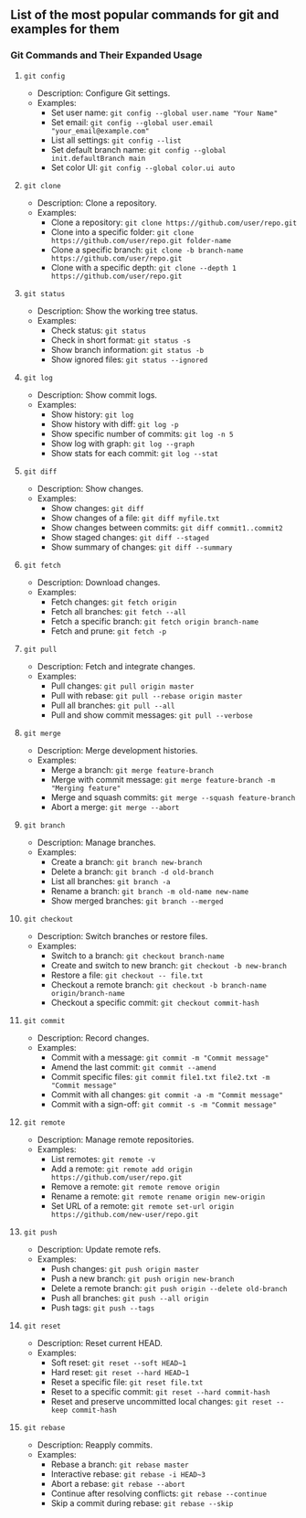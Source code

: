 ## List of the most popular commands for git and examples for them

### Git Commands and Their Expanded Usage

1. `git config`
   - Description: Configure Git settings.
   - Examples:
     - Set user name: `git config --global user.name "Your Name"`
     - Set email: `git config --global user.email "your_email@example.com"`
     - List all settings: `git config --list`
     - Set default branch name: `git config --global init.defaultBranch main`
     - Set color UI: `git config --global color.ui auto`

2. `git clone`
   - Description: Clone a repository.
   - Examples:
     - Clone a repository: `git clone https://github.com/user/repo.git`
     - Clone into a specific folder: `git clone https://github.com/user/repo.git folder-name`
     - Clone a specific branch: `git clone -b branch-name https://github.com/user/repo.git`
     - Clone with a specific depth: `git clone --depth 1 https://github.com/user/repo.git`

3. `git status`
   - Description: Show the working tree status.
   - Examples:
     - Check status: `git status`
     - Check in short format: `git status -s`
     - Show branch information: `git status -b`
     - Show ignored files: `git status --ignored`

4. `git log`
   - Description: Show commit logs.
   - Examples:
     - Show history: `git log`
     - Show history with diff: `git log -p`
     - Show specific number of commits: `git log -n 5`
     - Show log with graph: `git log --graph`
     - Show stats for each commit: `git log --stat`

5. `git diff`
   - Description: Show changes.
   - Examples:
     - Show changes: `git diff`
     - Show changes of a file: `git diff myfile.txt`
     - Show changes between commits: `git diff commit1..commit2`
     - Show staged changes: `git diff --staged`
     - Show summary of changes: `git diff --summary`

6. `git fetch`
   - Description: Download changes.
   - Examples:
     - Fetch changes: `git fetch origin`
     - Fetch all branches: `git fetch --all`
     - Fetch a specific branch: `git fetch origin branch-name`
     - Fetch and prune: `git fetch -p`

7. `git pull`
   - Description: Fetch and integrate changes.
   - Examples:
     - Pull changes: `git pull origin master`
     - Pull with rebase: `git pull --rebase origin master`
     - Pull all branches: `git pull --all`
     - Pull and show commit messages: `git pull --verbose`

8. `git merge`
   - Description: Merge development histories.
   - Examples:
     - Merge a branch: `git merge feature-branch`
     - Merge with commit message: `git merge feature-branch -m "Merging feature"`
     - Merge and squash commits: `git merge --squash feature-branch`
     - Abort a merge: `git merge --abort`

9. `git branch`
   - Description: Manage branches.
   - Examples:
     - Create a branch: `git branch new-branch`
     - Delete a branch: `git branch -d old-branch`
     - List all branches: `git branch -a`
     - Rename a branch: `git branch -m old-name new-name`
     - Show merged branches: `git branch --merged`

10. `git checkout`
    - Description: Switch branches or restore files.
    - Examples:
      - Switch to a branch: `git checkout branch-name`
      - Create and switch to new branch: `git checkout -b new-branch`
      - Restore a file: `git checkout -- file.txt`
      - Checkout a remote branch: `git checkout -b branch-name origin/branch-name`
      - Checkout a specific commit: `git checkout commit-hash`

11. `git commit`
    - Description: Record changes.
    - Examples:
      - Commit with a message: `git commit -m "Commit message"`
      - Amend the last commit: `git commit --amend`
      - Commit specific files: `git commit file1.txt file2.txt -m "Commit message"`
      - Commit with all changes: `git commit -a -m "Commit message"`
      - Commit with a sign-off: `git commit -s -m "Commit message"`

12. `git remote`
    - Description: Manage remote repositories.
    - Examples:
      - List remotes: `git remote -v`
      - Add a remote: `git remote add origin https://github.com/user/repo.git`
      - Remove a remote: `git remote remove origin`
      - Rename a remote: `git remote rename origin new-origin`
      - Set URL of a remote: `git remote set-url origin https://github.com/new-user/repo.git`

13. `git push`
    - Description: Update remote refs.
    - Examples:
      - Push changes: `git push origin master`
      - Push a new branch: `git push origin new-branch`
      - Delete a remote branch: `git push origin --delete old-branch`
      - Push all branches: `git push --all origin`
      - Push tags: `git push --tags`

14. `git reset`
    - Description: Reset current HEAD.
    - Examples:
      - Soft reset: `git reset --soft HEAD~1`
      - Hard reset: `git reset --hard HEAD~1`
      - Reset a specific file: `git reset file.txt`
      - Reset to a specific commit: `git reset --hard commit-hash`
      - Reset and preserve uncommitted local changes: `git reset --keep commit-hash`

15. `git rebase`
    - Description: Reapply commits.
    - Examples:
      - Rebase a branch: `git rebase master`
      - Interactive rebase: `git rebase -i HEAD~3`
      - Abort a rebase: `git rebase --abort`
      - Continue after resolving conflicts: `git rebase --continue`
      - Skip a commit during rebase: `git rebase --skip`

